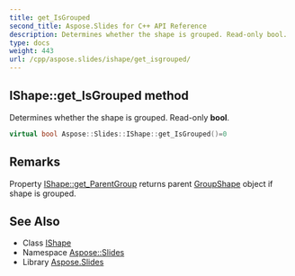 ```yaml
---
title: get_IsGrouped
second_title: Aspose.Slides for C++ API Reference
description: Determines whether the shape is grouped. Read-only bool.
type: docs
weight: 443
url: /cpp/aspose.slides/ishape/get_isgrouped/
---
```

## IShape::get_IsGrouped method


Determines whether the shape is grouped. Read-only **bool**.

```cpp
virtual bool Aspose::Slides::IShape::get_IsGrouped()=0
```

## Remarks


Property [IShape::get_ParentGroup](../get_parentgroup/) returns parent [GroupShape](../../groupshape/) object if shape is grouped. 
## See Also

* Class [IShape](../)
* Namespace [Aspose::Slides](../../)
* Library [Aspose.Slides](../../../)

